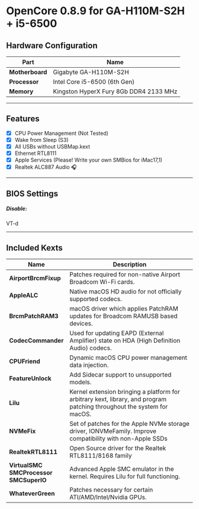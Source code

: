 # **OpenCore 0.8.9 for GA-H110M-S2H + i5-6500**

## Hardware Configuration

| Part               | Name                                   |
|--------------------|----------------------------------------|
| **Motherboard**    | Gigabyte GA-H110M-S2H                  |
| **Processor**      | Intel Core i5-6500 (6th Gen)           |
| **Memory**         | Kingston HyperX Fury 8Gb DDR4 2133 MHz |

***

## Features

- [x] CPU Power Management (Not Tested)
- [x] Wake from Sleep (S3)
- [x] All USBs without USBMap.kext
- [x] Ethernet RTL8111
- [x] Apple Services (Please! Write your own SMBios for iMac17,1)
- [x] Realtek ALC887 Audio 🎧 

***

## BIOS Settings

##### Disable:
 VT-d 

***

## Included Kexts

| Name               | Description                            |
|--------------------|----------------------------------------|
| **AirportBrcmFixup** | Patches required for non-native Airport Broadcom Wi-Fi cards. |
| **AppleALC** | Native macOS HD audio for not officially supported codecs. |
| **BrcmPatchRAM3** | macOS driver which applies PatchRAM updates for Broadcom RAMUSB based devices. |
| **CodecCommander** | Used for updating EAPD (External Amplifier) state on HDA (High Definition Audio) codecs. |
| **CPUFriend** | Dynamic macOS CPU power management data injection. |
| **FeatureUnlock** | Add Sidecar support to unsupported models. |
| **Lilu** | Kernel extension bringing a platform for arbitrary kext, library, and program patching throughout the system for macOS. |
| **NVMeFix** | Set of patches for the Apple NVMe storage driver, IONVMeFamily. Improve compatibility with non-Apple SSDs |
| **RealtekRTL8111** | Open Source driver for the Realtek RTL8111/8168 family |
| **VirtualSMC** <br> **SMCProcessor** <br> **SMCSuperIO** | Advanced Apple SMC emulator in the kernel. Requires Lilu for full functioning. |
| **WhateverGreen** | Patches necessary for certain ATI/AMD/Intel/Nvidia GPUs. |
